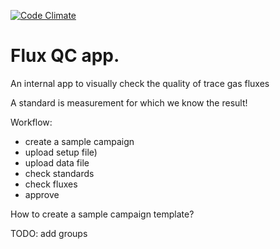 [![Code Climate](https://codeclimate.com/github/kf8a/fluxqc.png)](https://codeclimate.com/github/kf8a/fluxqc)

Flux QC app.
===========

An internal app to visually check the quality of trace gas fluxes

A standard is measurement for which we know the result!

Workflow:
* create a sample campaign
* upload setup file)
* upload data file
* check standards
* check fluxes
* approve

How to create a sample campaign template? 

TODO: add groups
